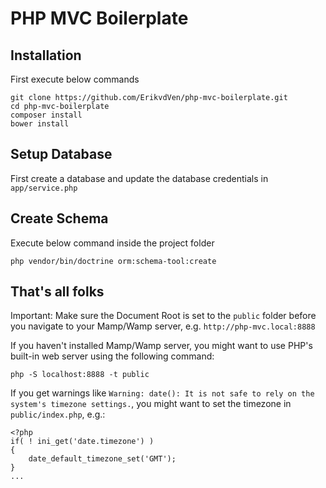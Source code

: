 # PHP MVC Boilerplate

## Installation

First execute below commands

```
git clone https://github.com/ErikvdVen/php-mvc-boilerplate.git
cd php-mvc-boilerplate
composer install
bower install
```

## Setup Database
First create a database and update the database credentials in `app/service.php`

## Create Schema
Execute below command inside the project folder

```
php vendor/bin/doctrine orm:schema-tool:create
```

## That's all folks

Important: Make sure the Document Root is set to the `public` folder before you navigate to your Mamp/Wamp server, e.g. `http://php-mvc.local:8888`

If you haven't installed Mamp/Wamp server, you might want to use PHP's built-in web server using the following command:

```
php -S localhost:8888 -t public
```

If you get warnings like `Warning: date(): It is not safe to rely on the system's timezone settings.`, you might want to set the timezone in `public/index.php`, e.g.:

```
<?php
if( ! ini_get('date.timezone') )
{
    date_default_timezone_set('GMT');
}
...
```
